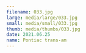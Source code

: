```yaml
---
filename: 033.jpg
large: media/large/033.jpg
small: media/small/033.jpg
thumb: media/thumbs/033.jpg
date: 2021.06.25
name: Pontiac trans-am
---
```

